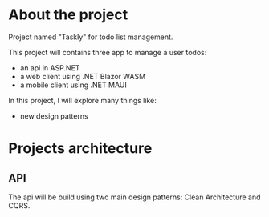 # About the project

Project named "Taskly" for todo list management.

This project will contains three app to manage a user todos:
- an api in ASP.NET
- a web client using .NET Blazor WASM
- a mobile client using .NET MAUI

In this project, I will explore many things like:
- new design patterns

# Projects architecture
## API

The api will be build using two main design patterns: Clean Architecture and CQRS.